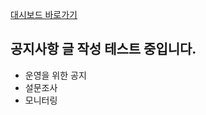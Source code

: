 [대시보드 바로가기](https://osam2017.github.io/notice/)

## 공지사항 글 작성 테스트 중입니다.

- 운영을 위한 공지
- 설문조사
- 모니터링

